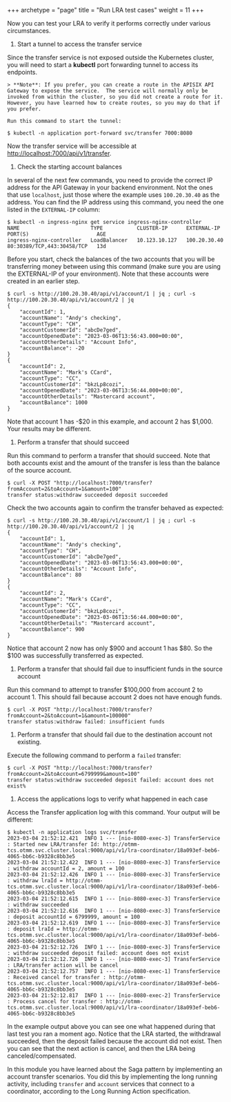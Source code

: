 +++
archetype = "page"
title = "Run LRA test cases"
weight = 11
+++


Now you can test your LRA to verify it performs correctly under various circumstances.

1. Start a tunnel to access the transfer service

  Since the transfer service is not exposed outside the Kubernetes cluster, you will need to start a **kubectl** port forwarding tunnel to access its endpoints.

    > **Note**: If you prefer, you can create a route in the APISIX API Gateway to expose the service.  The service will normally only be invoked from within the cluster, so you did not create a route for it.  However, you have learned how to create routes, so you may do that if you prefer.

    Run this command to start the tunnel:

   ```shell
   $ kubectl -n application port-forward svc/transfer 7000:8080
   ```

  Now the transfer service will be accessible at [http://localhost:7000/api/v1/transfer](http://localhost:7000/api/v1/transfer).

1. Check the starting account balances

  In several of the next few commands, you need to provide the correct IP address for the API Gateway in your backend environment.  Not the ones that use `localhost`, just those where the example uses `100.20.30.40` as the address. You can find the IP address using this command, you need the one listed in the `EXTERNAL-IP` column:

   ```shell
   $ kubectl -n ingress-nginx get service ingress-nginx-controller
   NAME                       TYPE           CLUSTER-IP      EXTERNAL-IP   PORT(S)                      AGE
   ingress-nginx-controller   LoadBalancer   10.123.10.127   100.20.30.40  80:30389/TCP,443:30458/TCP   13d
   ```

  Before you start, check the balances of the two accounts that you will be transferring money between using this command (make sure you are using the EXTERNAL-IP of your environment). Note that these accounts were created in an earlier step.

   ```shell
   $ curl -s http://100.20.30.40/api/v1/account/1 | jq ; curl -s http://100.20.30.40/api/v1/account/2 | jq
   {
       "accountId": 1,
       "accountName": "Andy's checking",
       "accountType": "CH",
       "accountCustomerId": "abcDe7ged",
       "accountOpenedDate": "2023-03-06T13:56:43.000+00:00",
       "accountOtherDetails": "Account Info",
       "accountBalance": -20
   }
   {
       "accountId": 2,
       "accountName": "Mark's CCard",
       "accountType": "CC",
       "accountCustomerId": "bkzLp8cozi",
       "accountOpenedDate": "2023-03-06T13:56:44.000+00:00",
       "accountOtherDetails": "Mastercard account",
       "accountBalance": 1000
   }
   ```

  Note that account 1 has -$20 in this example, and account 2 has $1,000.  Your results may be different.

1. Perform a transfer that should succeed

  Run this command to perform a transfer that should succeed.  Note that both accounts exist and the amount of the transfer is less than the balance of the source account.

   ```shell
   $ curl -X POST "http://localhost:7000/transfer?fromAccount=2&toAccount=1&amount=100"
   transfer status:withdraw succeeded deposit succeeded
   ```  

  Check the two accounts again to confirm the transfer behaved as expected:

   ```shell
   $ curl -s http://100.20.30.40/api/v1/account/1 | jq ; curl -s http://100.20.30.40/api/v1/account/2 | jq
   {
       "accountId": 1,
       "accountName": "Andy's checking",
       "accountType": "CH",
       "accountCustomerId": "abcDe7ged",
       "accountOpenedDate": "2023-03-06T13:56:43.000+00:00",
       "accountOtherDetails": "Account Info",
       "accountBalance": 80
   }
   {
       "accountId": 2,
       "accountName": "Mark's CCard",
       "accountType": "CC",
       "accountCustomerId": "bkzLp8cozi",
       "accountOpenedDate": "2023-03-06T13:56:44.000+00:00",
       "accountOtherDetails": "Mastercard account",
       "accountBalance": 900
   }
   ```

  Notice that account 2 now has only $900 and account 1 has $80.  So the $100 was successfully transferred as expected.

1. Perform a transfer that should fail due to insufficient funds in the source account

  Run this command to attempt to transfer $100,000 from account 2 to account 1.  This should fail because account 2 does not have enough funds.

   ```shell
   $ curl -X POST "http://localhost:7000/transfer?fromAccount=2&toAccount=1&amount=100000"
   transfer status:withdraw failed: insufficient funds
   ```

1. Perform a transfer that should fail due to the destination account not existing.

  Execute the following command to perform a `failed` transfer:
  
   ```shell
   $ curl -X POST "http://localhost:7000/transfer?fromAccount=2&toAccount=6799999&amount=100"
   transfer status:withdraw succeeded deposit failed: account does not exist%  
   ```

1. Access the applications logs to verify what happened in each case

  Access the Transfer application log with this command.  Your output will be different:

   ```shell
   $ kubectl -n application logs svc/transfer
   2023-03-04 21:52:12.421  INFO 1 --- [nio-8080-exec-3] TransferService                          : Started new LRA/transfer Id: http://otmm-tcs.otmm.svc.cluster.local:9000/api/v1/lra-coordinator/18a093ef-beb6-4065-bb6c-b9328c8bb3e5
   2023-03-04 21:52:12.422  INFO 1 --- [nio-8080-exec-3] TransferService                          : withdraw accountId = 2, amount = 100
   2023-03-04 21:52:12.426  INFO 1 --- [nio-8080-exec-3] TransferService                          : withdraw lraId = http://otmm-tcs.otmm.svc.cluster.local:9000/api/v1/lra-coordinator/18a093ef-beb6-4065-bb6c-b9328c8bb3e5
   2023-03-04 21:52:12.615  INFO 1 --- [nio-8080-exec-3] TransferService                          : withdraw succeeded
   2023-03-04 21:52:12.616  INFO 1 --- [nio-8080-exec-3] TransferService                          : deposit accountId = 6799999, amount = 100
   2023-03-04 21:52:12.619  INFO 1 --- [nio-8080-exec-3] TransferService                          : deposit lraId = http://otmm-tcs.otmm.svc.cluster.local:9000/api/v1/lra-coordinator/18a093ef-beb6-4065-bb6c-b9328c8bb3e5
   2023-03-04 21:52:12.726  INFO 1 --- [nio-8080-exec-3] TransferService                          : withdraw succeeded deposit failed: account does not exist
   2023-03-04 21:52:12.726  INFO 1 --- [nio-8080-exec-3] TransferService                          : LRA/transfer action will be cancel
   2023-03-04 21:52:12.757  INFO 1 --- [nio-8080-exec-1] TransferService                          : Received cancel for transfer : http://otmm-tcs.otmm.svc.cluster.local:9000/api/v1/lra-coordinator/18a093ef-beb6-4065-bb6c-b9328c8bb3e5
   2023-03-04 21:52:12.817  INFO 1 --- [nio-8080-exec-2] TransferService                          : Process cancel for transfer : http://otmm-tcs.otmm.svc.cluster.local:9000/api/v1/lra-coordinator/18a093ef-beb6-4065-bb6c-b9328c8bb3e5
   ```

  In the example output above you can see one what happened during that last test you ran a moment ago.  Notice that the LRA started, the withdrawal succeeded, then the deposit failed because the account did not exist.  Then you can see that the next action is cancel, and then the LRA being canceled/compensated.

In this module you have learned about the Saga pattern by implementing an account transfer scenarios.
 You did this by implementing the long running activity, including `transfer` and `account` services that connect to a coordinator, according to the Long Running Action specification.

